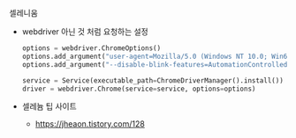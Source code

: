 셀레니움
- webdriver 아닌 것 처럼 요청하는 설정
    ```python
    options = webdriver.ChromeOptions()
    options.add_argument("user-agent=Mozilla/5.0 (Windows NT 10.0; Win64; x64) AppleWebKit/537.36 (KHTML, like Gecko) Chrome/107.0.0.0 Safari/537.36")
    options.add_argument("--disable-blink-features=AutomationControlled")

    service = Service(executable_path=ChromeDriverManager().install()) 
    driver = webdriver.Chrome(service=service, options=options)
    ```

- 셀레늄 팁 사이트
    - https://jheaon.tistory.com/128